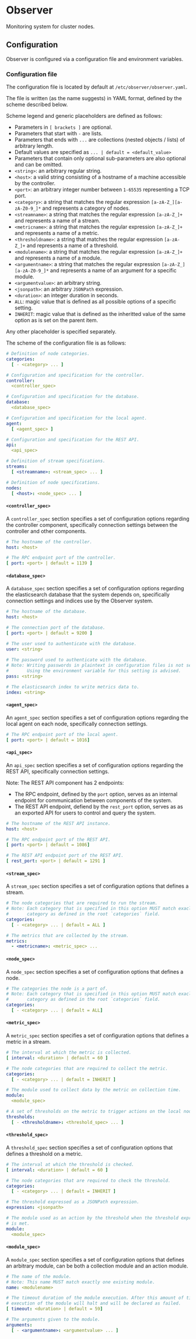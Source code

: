 # Observer

Monitoring system for cluster nodes.

## Configuration

Observer is configured via a configuration file and environment variables.

### Configuration file

The configuration file is located by default at `/etc/observer/observer.yaml`.

The file is written (as the name suggests) in YAML format, defined by the
scheme described below.

Scheme legend and generic placeholders are defined as follows:

- Parameters in `[ brackets ]` are optional.
- Parameters that start with ` - ` are lists.
- Parameters that ends with `...` are collections (nested objects / lists) of
arbitrary length.
- Default values are specified as `... | default = <default_value>`
- Parameters that contain only optional sub-parameters are also optional and
can be omitted.
- `<string>`: an arbitrary regular string.
- `<host>`: a valid string consisting of a hostname of a machine accessible by
the controller.
- `<port>`: an arbitrary integer number between `1-65535` representing a TCP
port.
- `<category>`: a string that matches the regular expression
`[a-zA-Z_][a-zA-Z0-9_]*` and represents a category of nodes.
- `<streamname>`: a string that matches the regular expression `[a-zA-Z_]+`
and represents a name of a stream.
- `<metricname>`: a string that matches the regular expression `[a-zA-Z_]+`
and represents a name of a metric.
- `<thresholdname>`: a string that matches the regular expression `[a-zA-Z_]+`
and represents a name of a threshold.
- `<modulename>`: a string that matches the regular expression `[a-zA-Z_]+`
and represents a name of a module.
- `<argumentname>`: a string that matches the regular expression
`[a-zA-Z_][a-zA-Z0-9_]*` and represents a name of an argument for a specific
module.
- `<argumentvalue>`: an arbitrary string.
- `<jsonpath>`: an arbitrary `JSONPath` expression.
- `<duration>`: an integer duration in seconds.
- `ALL`: magic value that is defined as all possible options of a specific
setting.
- `INHERIT`: magic value that is defined as the inheritted value of the same
option as is set on the parent item.

Any other placeholder is specified separately.

The scheme of the configuration file is as follows:

```yaml
# Definition of node categories.
categories:
  [ - <category> ... ]

# Configuration and specification for the controller.
controller:
  <controller_spec> 

# Configuration and specification for the database.
database:
  <database_spec> 

# Configuration and specification for the local agent.
agent:
  [ <agent_spec> ]

# Configuration and specification for the REST API.
api:
  <api_spec>

# Definition of stream specifications.
streams:
  [ <streamname>: <stream_spec> ... ]

# Definition of node specifications.
nodes:
  [ <host>: <node_spec> ... ]
```

#### `<controller_spec>`

A `controller_spec` section specifies a set of configuration options regarding
the controller component, specifically connection settings between the
controller and other components.

```yaml
# The hostname of the controller.
host: <host>

# The RPC endpoint port of the controller.
[ port: <port> | default = 1139 ]
```

#### `<database_spec>`

A `database_spec` section specifies a set of configuration options regarding
the elasticsearch database that the system depends on, specifically
connection settings and indices use by the Observer system.

```yaml
# The hostname of the database.
host: <host>

# The connection port of the database.
[ port: <port> | default = 9200 ]

# The user used to authenticate with the database.
user: <string>
 
# The password used to authenticate with the database.
# Note: Writing passwords in plaintext in configuration files is not secure.
#       Using the environment variable for this setting is advised.
pass: <string>

# The elasticsearch index to write metrics data to.
index: <string>
```

#### `<agent_spec>`

An `agent_spec` section specifies a set of configuration options regarding the
local agent on each node, specifically connection settings.

```yaml
# The RPC endpoint port of the local agent.
[ port: <port> | default = 1016]
```

#### `<api_spec>`

An `api_spec` section specifies a set of configuration options regarding the
REST API, specifically connection settings.

Note: The REST API component has 2 endpoints:
- The RPC endpoint, defined by the `port` option, serves as an internal
endpoint for communication between components of the system.
- The REST API endpoint, defiend by the `rest_port` option, serves as as an
exported API for users to control and query the system.

```yaml
# The hostname of the REST API instance.
host: <host>

# The RPC endpoint port of the REST API.
[ port: <port> | default = 1086]

# The REST API endpoint port of the REST API.
[ rest_port: <port> | default = 1291 ]
```

#### `<stream_spec>`

A `stream_spec` section specifies a set of configuration options that defines
a stream.

```yaml
# The node categories that are required to run the stream.
# Note: Each category that is specified in this option MUST match exaclty one
#       category as defined in the root `categories` field.
categories:
  [ - <category> ... | default = ALL ]

# The metrics that are collected by the stream.
metrics:
  - <metricname>: <metric_spec> ...
```

#### `<node_spec>`

A `node_spec` section specifies a set of configuration options that defines a
node.

```yaml
# The categories the node is a part of.
# Note: Each category that is specified in this option MUST match exaclty one
#       category as defined in the root `categories` field.
categories:
  [ - <category> ... | default = ALL]
```

#### `<metric_spec>`

A `metric_spec` section specifies a set of configuration options that defines
a metric in a stream.

```yaml
# The interval at which the metric is collected.
[ interval: <duration> | default = 60 ]

# The node categories that are required to collect the metric.
categories:
  [ - <category> ... | default = INHERIT ]

# The module used to collect data by the metric on collection time.
module:
  <module_spec>

# A set of thresholds on the metric to trigger actions on the local node.
thresholds:
  [ - <thresholdname>: <threshold_spec> ... ]
```

#### `<threshold_spec>`

A `threshold_spec` section specifies a set of configuration options that
defines a threshold on a metric.

```yaml
# The interval at which the threshold is checked.
[ interval: <duration> | default = 60 ]

# The node categories that are required to check the threshold.
categories:
  [ - <category> ... | default = INHERIT ]

# The threshold expressed as a JSONPath expression.
expression: <jsonpath>

# The module used as an action by the threshold when the threshold expression
# is met.
module:
  <module_spec>
```

#### `<module_spec>`

A `module_spec` section specifies a set of configuration options that defines
an arbitrary module, can be both a collection module and an action module.

```yaml
# The name of the module.
# Note: This name MUST match exactly one existing module.
name: <modulename>

# The timeout duration of the module execution. After this amount of time the
# execution of the module will halt and will be declared as failed.
[ timeout: <duration> | default = 59]

# The arguments given to the module.
arguments:
  [ - <argumentname>: <argumentvalue> ... ]
```
